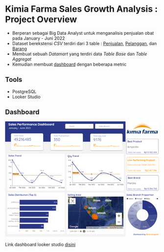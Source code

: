 # Kimia Farma Sales Growth Analysis : Project Overview
- Berperan sebagai Big Data Analyst untuk menganalisis penjualan obat pada January - Juni 2022
- Dataset berekstensi <i>CSV</i> terdiri dari 3 table : [Penjualan](https://github.com/bumianugrahhh/Kimia_Farma_Sales_Growth_Analysis/blob/main/Data%20Source/Penjualan.csv), [Pelanggan](https://github.com/bumianugrahhh/Kimia_Farma_Sales_Growth_Analysis/blob/main/Data%20Source/Pelanggan.csv), dan [Barang]([Data_Source/Barang.csv](https://github.com/bumianugrahhh/Kimia_Farma_Sales_Growth_Analysis/blob/main/Data%20Source/Barang.csv)https://github.com/bumianugrahhh/Kimia_Farma_Sales_Growth_Analysis/blob/main/Data%20Source/Barang.csv)
- Membuat sebuah <i>Datamart</i> yang terdiri data <i>Table Base</i> dan <i>Table Aggregat</i>
- Kemudian membuat [dashboard](https://github.com/bumianugrahhh/Kimia_Farma_Sales_Growth_Analysis/blob/main/Asset/Dashboard_Sales_Performance.png) dengan beberapa metric

## Tools
- PostgreSQL
- Looker Studio

## Dashboard
![alt text](https://github.com/bumianugrahhh/Kimia_Farma_Sales_Growth_Analysis/blob/main/Asset/Dashboard_Sales_Performance.png)


Link dashboard looker studio [disini](https://lookerstudio.google.com/reporting/fdc36049-0cc0-4cc8-8742-66c2aa03a042)

